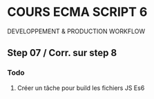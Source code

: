 <!--
@Author: Nicolas Fazio <webmaster-fazio>
@Date:   01-09-2016
@Email:  contact@nicolasfazio.ch
@Last modified by:   webmaster-fazio
@Last modified time: 16-09-2016
-->

# COURS ECMA SCRIPT 6
  DEVELOPPEMENT &amp; PRODUCTION WORKFLOW

## Step 07 / Corr. sur step 8

### Todo

 1. Créer un tâche pour build les fichiers JS Es6
